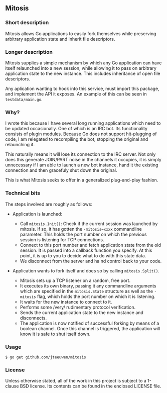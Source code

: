 ## Mitosis

### Short description

Mitosis allows Go applications to easily fork themselves while preserving
arbitrary application state and inherit file descriptors.


### Longer description

Mitosis supplies a simple mechanism by which any Go application can have
itself relaunched into a new session, while allowing it to pass on arbitrary
application state to the new instance. This includes inheritance of open
file descriptors.

Any aplication wanting to hook into this service, must import this package,
and implement the API it exposes. An example of this can be seen in
`testdata/main.go`.


### Why?

I wrote this because I have several long running applications which need to
be updated occasionally. One of which is an IRC bot. Its functionality consists
of plugin modules. Because Go does not support hit-plugging of code, I am
relegated to recompiling the bot, stopping the original and relaunching it.

This naturally means it will lose its connection to the IRC server. Not only
does this generate JOIN/PART noise in the channels it occupies, it is simply
unnecessary if I am able to launch a new bot instance, hand it the existing
connection and then gracefuly shut down the original.

This is what Mitosis seeks to offer in a generalized plug-and-play fashion.


### Technical bits

The steps involved are roughly as follows:

* Application is launched:
  * Call `mitosis.Init()`: Check if the current session was launched by
    mitosis. If so, it has gotten the `-mitosis=xxxx` commandline parameter.
    This holds the port number on which the previous session is listening for
    TCP connections.
  * Connect to this port number and fetch application state from the old
    session. It is passed into a callback function you specify. At this point,
    it is up to you to decide what to do with this state data.
  * We disconnect from the server and ha nd control back to your code.

* Application wants to fork itself and does so by calling `mitosis.Split()`.
  * Mitosis sets up a TCP listener on a random, free port.
  * It executes its own binary, passing it any commandline arguments which
    are specified in the `mitosis.State` structure as well as the `-mitosis`
    flag, which holds the port number on which it is listening.
  * It waits for the new instance to connect to it.
  * Performs some /very/ rudimentary protocol verification.
  * Sends the current application state to the new instance and disconnects.
  * The application is now notified of successful forking by means of a
    boolean channel. Once this channel is triggered, the application will know
    it is safe to shut itself down.


### Usage

    $ go get github.com/jteeuwen/mitosis


### License

Unless otherwise stated, all of the work in this project is subject to a
1-clause BSD license. Its contents can be found in the enclosed LICENSE file.

